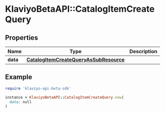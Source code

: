 # KlaviyoBetaAPI::CatalogItemCreateQuery

## Properties

| Name | Type | Description | Notes |
| ---- | ---- | ----------- | ----- |
| **data** | [**CatalogItemCreateQueryAsSubResource**](CatalogItemCreateQueryAsSubResource.md) |  |  |

## Example

```ruby
require 'klaviyo-api-beta-sdk'

instance = KlaviyoBetaAPI::CatalogItemCreateQuery.new(
  data: null
)
```

